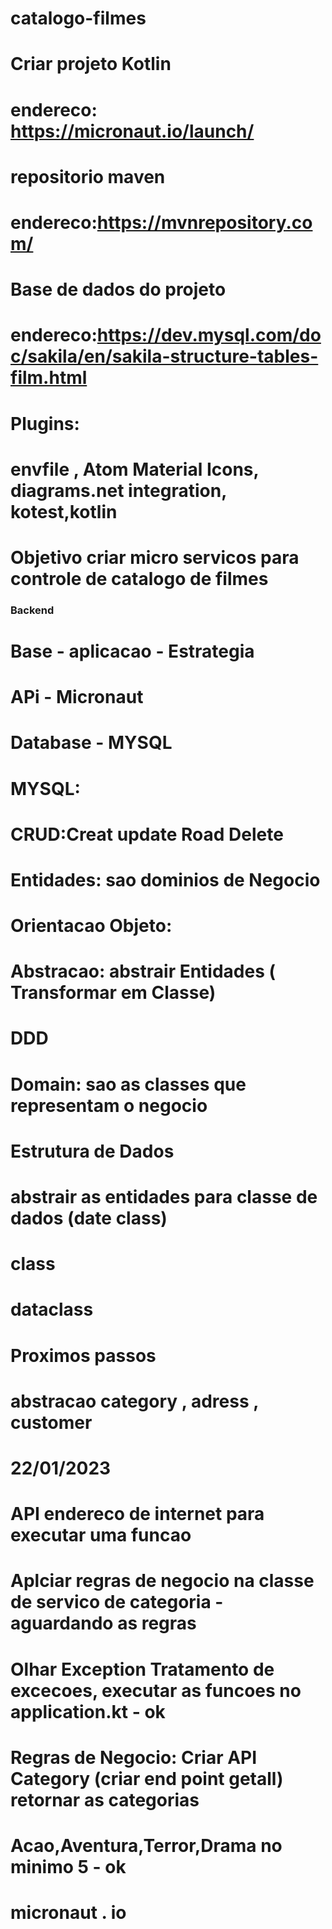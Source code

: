 # catalogo-filmes
# Criar projeto Kotlin
# endereco: https://micronaut.io/launch/

# repositorio maven
# endereco:https://mvnrepository.com/

# Base de dados do projeto
# endereco:https://dev.mysql.com/doc/sakila/en/sakila-structure-tables-film.html

# Plugins:
# envfile , Atom Material Icons, diagrams.net integration, kotest,kotlin

# Objetivo criar micro servicos para controle de catalogo de filmes

### Backend 
# Base - aplicacao - Estrategia

# APi - Micronaut
# Database - MYSQL


# MYSQL:
# CRUD:Creat update Road Delete
# Entidades: sao dominios de Negocio

# Orientacao Objeto:
# Abstracao: abstrair Entidades ( Transformar em Classe)

# DDD
# Domain: sao as classes que representam o negocio 

# Estrutura de Dados
# abstrair as entidades para classe de dados (date class)
# class
# dataclass

# Proximos passos
# abstracao category , adress , customer


# 22/01/2023
# API endereco de internet para executar uma funcao
# Aplciar regras de negocio na classe de servico de categoria - aguardando as regras
# Olhar Exception Tratamento de excecoes, executar as funcoes no application.kt - ok
# Regras de Negocio: Criar API Category (criar end point getall) retornar as categorias
# Acao,Aventura,Terror,Drama no minimo 5 - ok
# micronaut . io